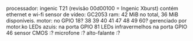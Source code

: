
processador: ingenic T21 (revisão 00d00100 = Ingenic Xburst)
	contém ethernet e wi-fi
sensor de vídeo: GC2053
ram: 42 MiB no total, 36 MiB disponíveis.
motor: no GPIO 18? 38 39 40 41 47 48 49 60?
	gerenciado por motor.ko
LEDs azuis: na porta GPIO 81
LEDs infravermelhos na porta GPIO 46
sensor CMOS :?
microfone :?
alto-falante :?




